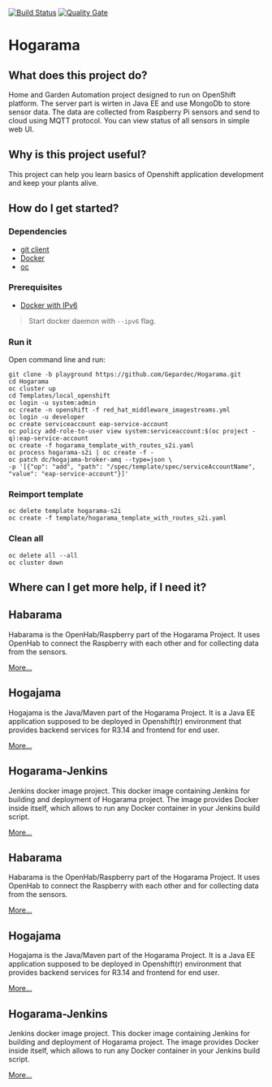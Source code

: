 [![Build Status](https://travis-ci.org/Gepardec/Hogarama.svg?branch=master)](https://travis-ci.org/Gepardec/Hogarama) [![Quality Gate](https://sonarcloud.io/api/badges/gate?key=com.gepardec.hogajama:hogajama)](https://sonarcloud.io/dashboard/index/com.gepardec.hogajama:hogajama)

# Hogarama

## What does this project do?
Home and Garden Automation project designed to run on OpenShift platform. The server part is wirten in Java EE and use MongoDb to store sensor data. The data are collected from Raspberry Pi sensors and send to cloud using MQTT protocol. You can view status of all sensors in simple web UI.

## Why is this project useful?
This project can help you learn basics of Openshift application development and keep your plants alive.

## How do I get started?

### Dependencies 
* [git client](https://git-scm.com/)
* [Docker](https://www.docker.com/)
* [oc](https://www.openshift.org/download.html#oc-platforms)

### Prerequisites
* [Docker with IPv6](https://docs.docker.com/engine/userguide/networking/default_network/ipv6/)
 > Start docker daemon with `--ipv6` flag.

### Run it

Open command line and run:

```
git clone -b playground https://github.com/Gepardec/Hogarama.git
cd Hogarama
oc cluster up
cd Templates/local_openshift
oc login -u system:admin
oc create -n openshift -f red_hat_middleware_imagestreams.yml
oc login -u developer
oc create serviceaccount eap-service-account
oc policy add-role-to-user view system:serviceaccount:$(oc project -q):eap-service-account
oc create -f hogarama_template_with_routes_s2i.yaml
oc process hogarama-s2i | oc create -f -
oc patch dc/hogajama-broker-amq --type=json \
-p '[{"op": "add", "path": "/spec/template/spec/serviceAccountName", "value": "eap-service-account"}]'
```

### Reimport template
```
oc delete template hogarama-s2i
oc create -f template/hogarama_template_with_routes_s2i.yaml
```

### Clean all
```
oc delete all --all
oc cluster down
```

## Where can I get more help, if I need it?

## Habarama
Habarama is the OpenHab/Raspberry part of the Hogarama Project.
It uses OpenHab to connect the Raspberry with each other and for collecting data from the sensors.

[More...](Habarama/README.md)

## Hogajama
Hogajama is the Java/Maven part of the Hogarama Project. It is a Java EE application supposed to be deployed in Openshift(r) environment that provides backend services for R3.14 and frontend for end user.

[More...](Hogajama/README.md)

## Hogarama-Jenkins
Jenkins docker image project. This docker image containing Jenkins for building and deployment of Hogarama project. The image provides Docker inside itself, which allows to run any Docker container in your Jenkins build script.

[More...](Jenkins/README.md)



## Habarama
Habarama is the OpenHab/Raspberry part of the Hogarama Project.
It uses OpenHab to connect the Raspberry with each other and for collecting data from the sensors.

[More...](Habarama/README.md)

## Hogajama
Hogajama is the Java/Maven part of the Hogarama Project. It is a Java EE application supposed to be deployed in Openshift(r) environment that provides backend services for R3.14 and frontend for end user.

[More...](Hogajama/README.md)

## Hogarama-Jenkins
Jenkins docker image project. This docker image containing Jenkins for building and deployment of Hogarama project. The image provides Docker inside itself, which allows to run any Docker container in your Jenkins build script.

[More...](Jenkins/README.md)
